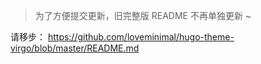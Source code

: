 > 为了方便提交更新，旧完整版 README 不再单独更新 ~

请移步： https://github.com/loveminimal/hugo-theme-virgo/blob/master/README.md